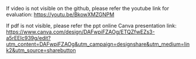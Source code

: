 If video is not visible on the github, please refer the youtube link for evaluation:
https://youtu.be/BkowXMZGNPM

If pdf is not visible, please refer the ppt online
Canva presentation link: https://www.canva.com/design/DAFwpiFZAOg/ETQZfwEZs3-a5rEEIc939g/edit?utm_content=DAFwpiFZAOg&utm_campaign=designshare&utm_medium=link2&utm_source=sharebutton
